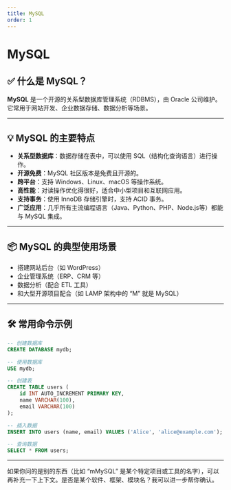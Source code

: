 ```yaml
---
title: MySQL 
order: 1
---
```


# MySQL

## ✅ 什么是 MySQL？

**MySQL** 是一个开源的关系型数据库管理系统（RDBMS），由 Oracle 公司维护。它常用于网站开发、企业数据存储、数据分析等场景。

---

## 💡 MySQL 的主要特点

* **关系型数据库**：数据存储在表中，可以使用 SQL（结构化查询语言）进行操作。
* **开源免费**：MySQL 社区版本是免费且开源的。
* **跨平台**：支持 Windows、Linux、macOS 等操作系统。
* **高性能**：对读操作优化得很好，适合中小型项目和互联网应用。
* **支持事务**：使用 InnoDB 存储引擎时，支持 ACID 事务。
* **广泛应用**：几乎所有主流编程语言（Java、Python、PHP、Node.js等）都能与 MySQL 集成。

---

## 📦 MySQL 的典型使用场景

* 搭建网站后台（如 WordPress）
* 企业管理系统（ERP、CRM 等）
* 数据分析（配合 ETL 工具）
* 和大型开源项目配合（如 LAMP 架构中的 “M” 就是 MySQL）

---

## 🛠 常用命令示例

```sql
-- 创建数据库
CREATE DATABASE mydb;

-- 使用数据库
USE mydb;

-- 创建表
CREATE TABLE users (
    id INT AUTO_INCREMENT PRIMARY KEY,
    name VARCHAR(100),
    email VARCHAR(100)
);

-- 插入数据
INSERT INTO users (name, email) VALUES ('Alice', 'alice@example.com');

-- 查询数据
SELECT * FROM users;
```

---

如果你问的是别的东西（比如 “mMySQL” 是某个特定项目或工具的名字），可以再补充一下上下文。是否是某个软件、框架、模块名？我可以进一步帮你确认。
